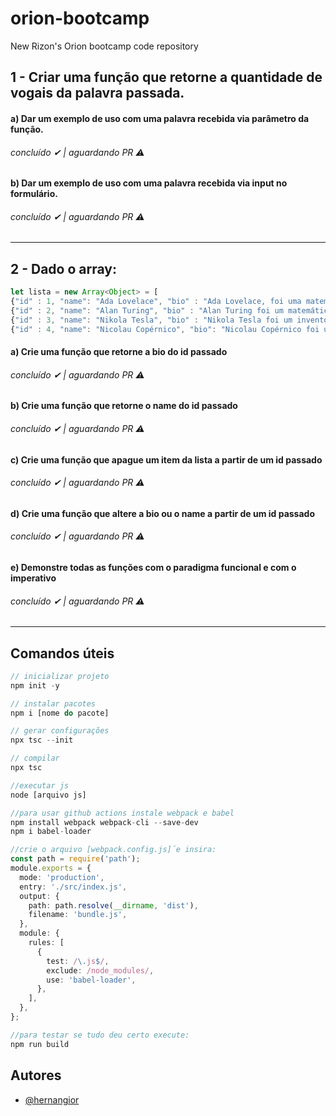 # orion-bootcamp
New Rizon's Orion bootcamp code repository

## 1 - Criar uma função que retorne a quantidade de vogais da palavra passada.

#### a) Dar um exemplo de uso com uma palavra recebida via parâmetro da função.

###### concluído ✔ | aguardando PR ⚠
#### b) Dar um exemplo de uso com uma palavra recebida via input no formulário.
###### concluído ✔ | aguardando PR ⚠

____

## 2 - Dado o array:

```typescript
let lista = new Array<Object> = [
{"id" : 1, "name": "Ada Lovelace", "bio" : "Ada Lovelace, foi uma matemática e escritora inglesa reconhecida por ter escrito o primeiro algoritmo para ser processado por uma máquina"},
{"id" : 2, "name": "Alan Turing", "bio" : "Alan Turing foi um matemático, cientista da computação, lógico, criptoanalista, filósofo e biólogo teórico britânico, ele é amplamente considerado o pai da ciência da computação teórica e da inteligência artificial"},
{"id" : 3, "name": "Nikola Tesla", "bio" : "Nikola Tesla foi um inventor, engenheiro eletrotécnico e engenheiro mecânico sérvio, mais conhecido por suas contribuições ao projeto do moderno sistema de fornecimento de eletricidade em corrente alternada."},
{"id" : 4, "name": "Nicolau Copérnico", "bio": "Nicolau Copérnico foi um astrônomo e matemático polonês que desenvolveu a teoria heliocêntrica do Sistema Solar."}];
```

#### a) Crie uma função que retorne a bio do id passado

###### concluído ✔ | aguardando PR ⚠
#### b) Crie uma função que retorne o name do id passado

###### concluído ✔ | aguardando PR ⚠
#### c) Crie uma função que apague um item da lista a partir de um id passado

###### concluído ✔ | aguardando PR ⚠
#### d) Crie uma função que altere a bio ou o name a partir de um id passado

###### concluído ✔ | aguardando PR ⚠
#### e) Demonstre todas as funções com o paradigma funcional e com o imperativo

###### concluído ✔ | aguardando PR ⚠

____

## Comandos úteis

```typescript
// inicializar projeto
npm init -y

// instalar pacotes
npm i [nome do pacote]

// gerar configurações
npx tsc --init

// compilar
npx tsc

//executar js
node [arquivo js]

//para usar github actions instale webpack e babel
npm install webpack webpack-cli --save-dev
npm i babel-loader

//crie o arquivo [webpack.config.js]´e insira:
const path = require('path');
module.exports = {
  mode: 'production',
  entry: './src/index.js',
  output: {
    path: path.resolve(__dirname, 'dist'),
    filename: 'bundle.js',
  },
  module: {
    rules: [
      {
        test: /\.js$/,
        exclude: /node_modules/,
        use: 'babel-loader',
      },
    ],
  },
};

//para testar se tudo deu certo execute:
npm run build

```

## Autores

- [@hernangior](https://www.github.com/hernangior)
